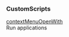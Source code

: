 ### CustomScripts

[contextMenuOpenWith](https://raw.githubusercontent.com/VitaliyVstyle/VitaliyVstyle.github.io/main/UserChromeFiles/custom_scripts/contextMenuOpenWith.js)  
Run applications
